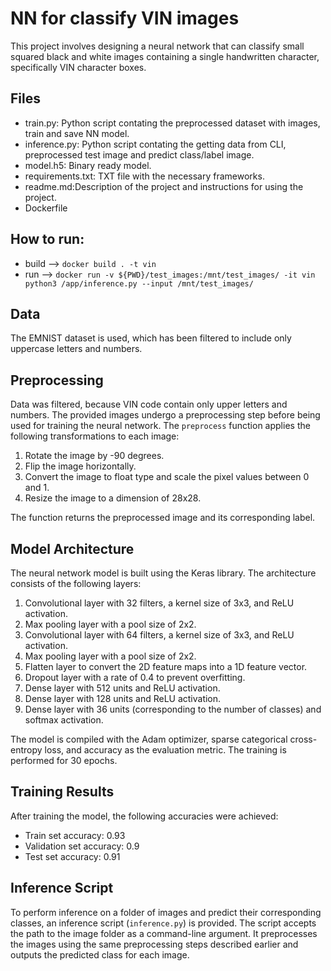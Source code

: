 # NN for classify VIN images


This project involves designing a neural network that can classify small squared black and white images containing a single handwritten character, specifically VIN character boxes.

## Files
- train.py: Python script contating the preprocessed dataset with images, train and save NN model.
- inference.py: Python script contating the getting data from CLI, preprocessed test image and predict class/label image.
- model.h5: Binary ready model.
- requirements.txt: TXT file with the necessary frameworks.
- readme.md:Description of the project and instructions for using the project.
- Dockerfile

## How to run:
- build --> ```docker build . -t vin```
- run --> ```docker run -v ${PWD}/test_images:/mnt/test_images/ -it vin python3 /app/inference.py --input /mnt/test_images/```

## Data 
The EMNIST dataset is used, which has been filtered to include only uppercase letters and numbers. 

## Preprocessing
Data was filtered, because VIN code contain only upper letters and numbers.
The provided images undergo a preprocessing step before being used for training the neural network. The `preprocess` function applies the following transformations to each image:

1. Rotate the image by -90 degrees.
2. Flip the image horizontally.
3. Convert the image to float type and scale the pixel values between 0 and 1.
4. Resize the image to a dimension of 28x28.

The function returns the preprocessed image and its corresponding label.

## Model Architecture
The neural network model is built using the Keras library. The architecture consists of the following layers:

1. Convolutional layer with 32 filters, a kernel size of 3x3, and ReLU activation.
2. Max pooling layer with a pool size of 2x2.
3. Convolutional layer with 64 filters, a kernel size of 3x3, and ReLU activation.
4. Max pooling layer with a pool size of 2x2.
5. Flatten layer to convert the 2D feature maps into a 1D feature vector.
6. Dropout layer with a rate of 0.4 to prevent overfitting.
7. Dense layer with 512 units and ReLU activation.
8. Dense layer with 128 units and ReLU activation.
9. Dense layer with 36 units (corresponding to the number of classes) and softmax activation.

The model is compiled with the Adam optimizer, sparse categorical cross-entropy loss, and accuracy as the evaluation metric. The training is performed for 30 epochs.

## Training Results

After training the model, the following accuracies were achieved:

- Train set accuracy: 0.93
- Validation set accuracy: 0.9
- Test set accuracy: 0.91

## Inference Script

To perform inference on a folder of images and predict their corresponding classes, an inference script (`inference.py`) is provided. The script accepts the path to the image folder as a command-line argument. It preprocesses the images using the same preprocessing steps described earlier and outputs the predicted class for each image.


